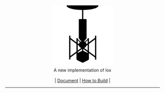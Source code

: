 <p align="center">
    <img src="./docs/asset/logo.png" alt="CLOX logo" width="200">
    <br/>
    A new implementation of lox
    <br/>
    <br/>
    | <a href="./docs/build.md">Document</a> | <a href="./docs/build.md">How to Build</a> |
</p>

---
